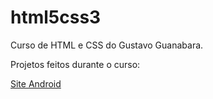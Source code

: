 # html5css3

Curso de HTML e CSS do Gustavo Guanabara.

Projetos feitos durante o curso:

<a href="https://matheuspedrososeg.github.io/HTML5CSS3/projeto-android/android.html">Site Android</a>
